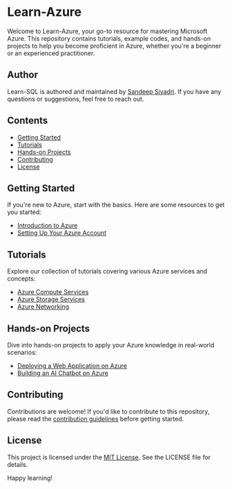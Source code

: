 # Learn-Azure

Welcome to Learn-Azure, your go-to resource for mastering Microsoft Azure. This repository contains tutorials, example codes, and hands-on projects to help you become proficient in Azure, whether you're a beginner or an experienced practitioner.

## Author

Learn-SQL is authored and maintained by [Sandeep Siyadri](https://github.com/sandeepsiyadri). If you have any questions or suggestions, feel free to reach out.

## Contents

- [Getting Started](#getting-started)
- [Tutorials](#tutorials)
- [Hands-on Projects](#hands-on-projects)
- [Contributing](#contributing)
- [License](#license)

## Getting Started

If you're new to Azure, start with the basics. Here are some resources to get you started:

- [Introduction to Azure](tutorials/introduction-to-azure.md)
- [Setting Up Your Azure Account](tutorials/setting-up-azure-account.md)

## Tutorials

Explore our collection of tutorials covering various Azure services and concepts:

- [Azure Compute Services](tutorials/azure-compute-services.md)
- [Azure Storage Services](tutorials/azure-storage-services.md)
- [Azure Networking](tutorials/azure-networking.md)

## Hands-on Projects

Dive into hands-on projects to apply your Azure knowledge in real-world scenarios:

- [Deploying a Web Application on Azure](projects/deploying-web-application.md)
- [Building an AI Chatbot on Azure](projects/building-ai-chatbot.md)

## Contributing

Contributions are welcome! If you'd like to contribute to this repository, please read the [contribution guidelines](CONTRIBUTING.md) before getting started.

## License

This project is licensed under the [MIT License](LICENSE). See the LICENSE file for details.

Happy learning!
